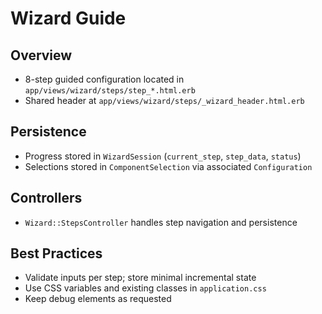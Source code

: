 # Wizard Guide

## Overview
- 8-step guided configuration located in `app/views/wizard/steps/step_*.html.erb`
- Shared header at `app/views/wizard/steps/_wizard_header.html.erb`

## Persistence
- Progress stored in `WizardSession` (`current_step`, `step_data`, `status`)
- Selections stored in `ComponentSelection` via associated `Configuration`

## Controllers
- `Wizard::StepsController` handles step navigation and persistence

## Best Practices
- Validate inputs per step; store minimal incremental state
- Use CSS variables and existing classes in `application.css`
- Keep debug elements as requested

